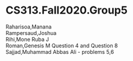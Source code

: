 # CS313.Fall2020.Group5


Raharisoa,Manana <br />
Rampersaud,Joshua <br />
Rihi,Mone Ruba J <br />
Roman,Genesis M Question 4 and Question 8 <br />
Sajjad,Muhammad Abbas Ali  - problems 5,6 <br />
